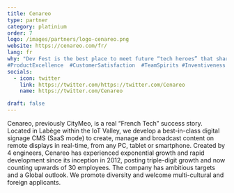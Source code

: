 ```yaml
---
title: Cenareo
type: partner
category: platinium
order: 7
logo: /images/partners/logo-cenareo.png
website: https://cenareo.com/fr/
lang: fr
why: "Dev Fest is the best place to meet future “tech heroes” that share our values and will help us to shape the future of our ‘state-of-the-art’ technology.
#ProductExcellence  #CustomerSatisfaction  #TeamSpirits #Inventiveness #Daring & #Ambition"
socials:
  - icon: twitter
    link: https://twitter.com/https://twitter.com/Cenareo
    name: https://twitter.com/Cenareo

draft: false
---
```

Cenareo, previously CityMeo, is a real “French Tech” success story. Located in Labège within the IoT Valley, we develop a best-in-class digital signage CMS (SaaS mode) to create, manage and broadcast content on remote displays in real-time, from any PC, tablet or smartphone.
Created by 4 engineers, Cenareo has experienced exponential growth and rapid development since its inception in 2012, posting triple-digit growth and now counting upwards of 30 employees.
The company has ambitious targets and a Global outlook. We promote diversity and welcome multi-cultural and foreign applicants.

